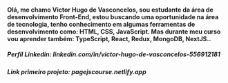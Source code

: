 #### Olá, me chamo Victor Hugo de Vasconcelos,  sou estudante da área de desenvolvimento Front-End, estou buscando uma oportunidade na área de tecnologia, tenho conhecimento  em algumas ferramentas de desenvolvimento como: HTML, CSS, JavaScript. Mas durante meu curso vou aprender também: TypeScript, React, Redux, MongoDB, NextJS..

#####  Perfil Linkedin:  linkedin.com/in/victor-hugo-de-vasconcelos-556912181
##### Link primeiro projeto:  pagejscourse.netlify.app
